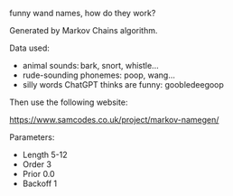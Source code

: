 funny wand names, how do they work?

Generated by Markov Chains algorithm.

Data used:

- animal sounds: bark, snort, whistle...
- rude-sounding phonemes: poop, wang...
- silly words ChatGPT thinks are funny: goobledeegoop

Then use the following website:

https://www.samcodes.co.uk/project/markov-namegen/

Parameters:

- Length 5-12
- Order 3
- Prior 0.0
- Backoff 1
